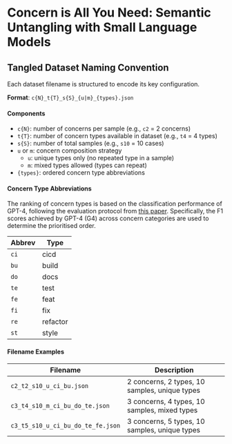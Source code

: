 # Concern is All You Need: Semantic Untangling with Small Language Models

## Tangled Dataset Naming Convention

Each dataset filename is structured to encode its key configuration.

**Format**: `c{N}_t{T}_s{S}_{u|m}_{types}.json`

#### Components
- `c{N}`: number of concerns per sample (e.g., `c2` = 2 concerns)
- `t{T}`: number of concern types available in dataset (e.g., `t4` = 4 types)
- `s{S}`: number of total samples (e.g., `s10` = 10 cases)
- `u` or `m`: concern composition strategy
	- `u`: unique types only (no repeated type in a sample)
	- `m`: mixed types allowed (types can repeat)
- `{types}`: ordered concern type abbreviations

#### Concern Type Abbreviations

The ranking of concern types is based on the classification performance of GPT-4, following the evaluation protocol from [this paper](https://dl.acm.org/doi/10.1145/3691620.3694999). Specifically, the F1 scores achieved by GPT-4 (G4) across concern categories are used to determine the prioritised order.

| Abbrev | Type   |
|--------|--------|
| `ci`   | cicd   |
| `bu`   | build  |
| `do`   | docs   |
| `te`   | test   |
| `fe`   | feat   |
| `fi`   | fix    |
| `re`   | refactor |
| `st`   | style  |

#### Filename Examples

| Filename                          | Description                                         |
| --------------------------------- | --------------------------------------------------- |
| `c2_t2_s10_u_ci_bu.json`          | 2 concerns, 2 types, 10 samples, unique types       |
| `c3_t4_s10_m_ci_bu_do_te.json`    | 3 concerns, 4 types, 10 samples, mixed types        |
| `c3_t5_s10_u_ci_bu_do_te_fe.json` | 3 concerns, 5 types, 10 samples, unique types       |


